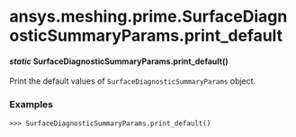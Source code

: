 # ansys.meshing.prime.SurfaceDiagnosticSummaryParams.print_default



#### *static* SurfaceDiagnosticSummaryParams.print_default()

Print the default values of `SurfaceDiagnosticSummaryParams` object.

### Examples

```pycon
>>> SurfaceDiagnosticSummaryParams.print_default()
```

<!-- !! processed by numpydoc !! -->

